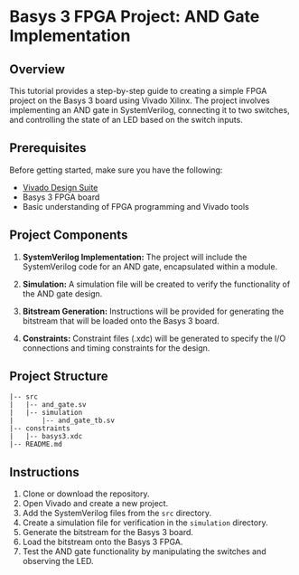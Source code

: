 # Basys 3 FPGA Project: AND Gate Implementation

## Overview

This tutorial provides a step-by-step guide to creating a simple FPGA project on the Basys 3 board using Vivado Xilinx. The project involves implementing an AND gate in SystemVerilog, connecting it to two switches, and controlling the state of an LED based on the switch inputs.

## Prerequisites

Before getting started, make sure you have the following:

- [Vivado Design Suite](https://www.xilinx.com/support/download/index.html/content/xilinx/en/downloadNav/vivado-design-tools/2021-2.html)
- Basys 3 FPGA board
- Basic understanding of FPGA programming and Vivado tools

## Project Components

1. **SystemVerilog Implementation:** The project will include the SystemVerilog code for an AND gate, encapsulated within a module.

2. **Simulation:** A simulation file will be created to verify the functionality of the AND gate design.

3. **Bitstream Generation:** Instructions will be provided for generating the bitstream that will be loaded onto the Basys 3 board.

4. **Constraints:** Constraint files (.xdc) will be generated to specify the I/O connections and timing constraints for the design.

## Project Structure

```
|-- src
|   |-- and_gate.sv
|   |-- simulation
|       |-- and_gate_tb.sv
|-- constraints
|   |-- basys3.xdc
|-- README.md
```

## Instructions

1. Clone or download the repository.
2. Open Vivado and create a new project.
3. Add the SystemVerilog files from the `src` directory.
4. Create a simulation file for verification in the `simulation` directory.
5. Generate the bitstream for the Basys 3 board.
6. Load the bitstream onto the Basys 3 FPGA.
7. Test the AND gate functionality by manipulating the switches and observing the LED.
